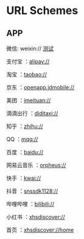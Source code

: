 # URL Schemes

## APP

微信: weixin://
[测试](weixin://)

支付宝 ：<alipay://>

淘宝 ：<taobao://>

京东 ：<openapp.jdmobile://>

美团 ：<imeituan://>

滴滴出行 ：<diditaxi://>

知乎 ：<zhihu://>

QQ ：<mqq://>

百度 ：<baidu://>

网易云音乐 ：<orpheus://>

快手 ：<kwai://>

抖音 ：<snssdk1128://>

哔哩哔哩 ：<bilibili://>

小红书 ：<xhsdiscover://>

首页 ：<xhsdiscover://home>
